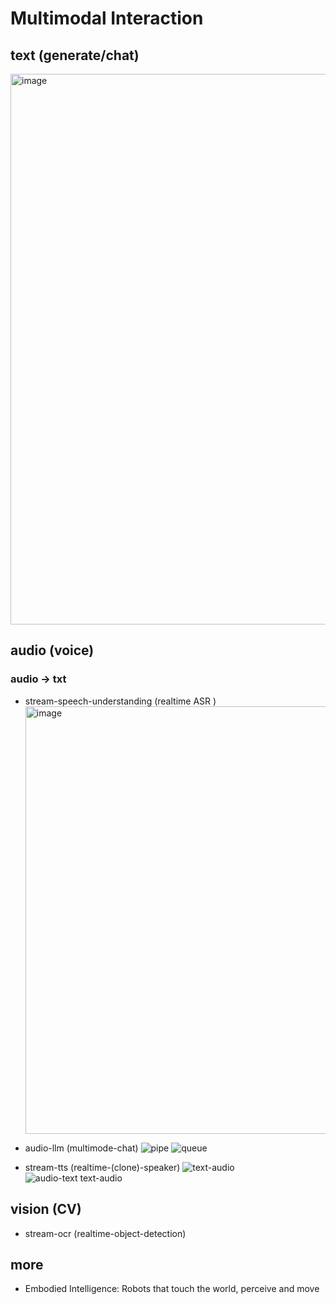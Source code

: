 # Multimodal Interaction
## text (generate/chat)
<img width="1040" height="881" alt="image" src="https://github.com/user-attachments/assets/cbe81f83-8bbb-4bf2-9faa-354d14ec757e" />


## audio (voice)

### audio -> txt
- stream-speech-understanding (realtime ASR )
  <img width="1068" height="684" alt="image" src="https://github.com/user-attachments/assets/691675b4-a12f-455c-9cfe-cc9d2ef2cd9b" />


- audio-llm (multimode-chat)
  ![pipe](https://github.com/user-attachments/assets/9970cf18-9bbc-4109-a3c5-e3e3c88086af)
  ![queue](https://github.com/user-attachments/assets/30f2e880-f16d-4b62-8668-61bb97c57b2b)


- stream-tts (realtime-(clone)-speaker)
  ![text-audio](https://github.com/user-attachments/assets/676230a0-0a99-475b-9ef5-6afc95f044d8)
  ![audio-text text-audio](https://github.com/user-attachments/assets/cbcabf98-731e-4887-9f37-649ec81e37a0)


## vision (CV)

- stream-ocr (realtime-object-detection)

## more

- Embodied Intelligence: Robots that touch the world, perceive and move
